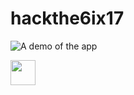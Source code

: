 # hackthe6ix17
![A demo of the app](https://media.giphy.com/media/l35QOKN1OjDFIzeM6B/giphy.gif)

<img src="https://media.giphy.com/media/l35QOKN1OjDFIzeM6B/giphy.gif" width="40" height="40" />
